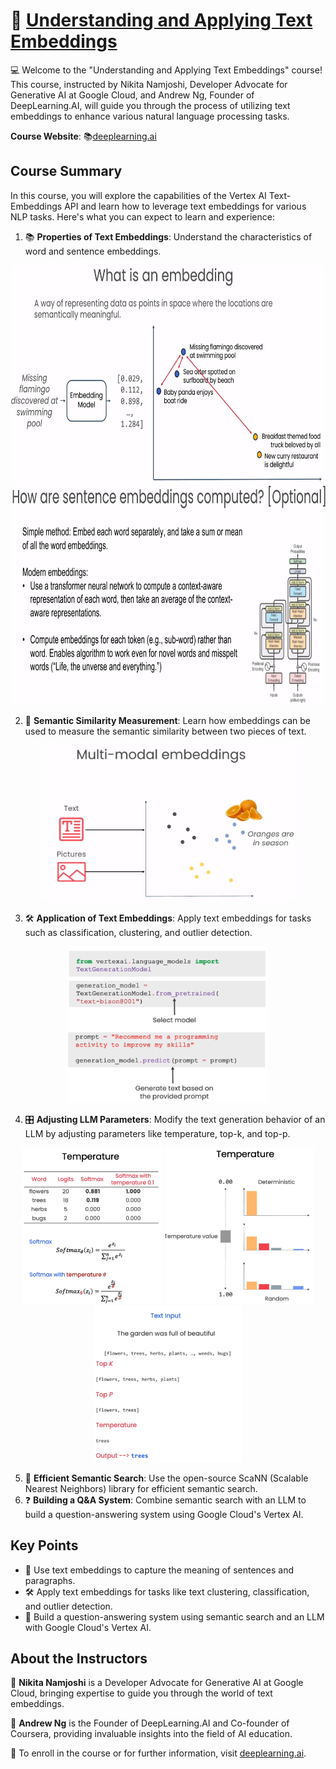 # 🚀 [Understanding and Applying Text Embeddings](https://www.deeplearning.ai/short-courses/google-cloud-vertex-ai/)

💻 Welcome to the "Understanding and Applying Text Embeddings" course! This course, instructed by Nikita Namjoshi, Developer Advocate for Generative AI at Google Cloud, and Andrew Ng, Founder of DeepLearning.AI, will guide you through the process of utilizing text embeddings to enhance various natural language processing tasks.

**Course Website**: 📚[deeplearning.ai](https://www.deeplearning.ai/short-courses/google-cloud-vertex-ai/)

## Course Summary
In this course, you will explore the capabilities of the Vertex AI Text-Embeddings API and learn how to leverage text embeddings for various NLP tasks. Here's what you can expect to learn and experience:

1. 📚 **Properties of Text Embeddings**: Understand the characteristics of word and sentence embeddings.
<p align="center">
<img src="images/1_1.png" height="350"> 
<img src="images/2_1.png" height="350"> 
</p>

2. 🔄 **Semantic Similarity Measurement**: Learn how embeddings can be used to measure the semantic similarity between two pieces of text.
<p align="center">
<img src="images/2_2.png" height="250">  
</p>

3. 🛠 **Application of Text Embeddings**: Apply text embeddings for tasks such as classification, clustering, and outlier detection.
<p align="center">
<img src="images/4_1.png" height="250">  
</p>

4. 🎛 **Adjusting LLM Parameters**: Modify the text generation behavior of an LLM by adjusting parameters like temperature, top-k, and top-p.
<p align="center">
<img src="images/5_2.png" height="250">  
<img src="images/5_3.png" height="250">  
<img src="images/5_5.png" height="250">  
</p>

5. 🚀 **Efficient Semantic Search**: Use the open-source ScaNN (Scalable Nearest Neighbors) library for efficient semantic search.
6. ❓ **Building a Q&A System**: Combine semantic search with an LLM to build a question-answering system using Google Cloud's Vertex AI.

## Key Points
- 🔑 Use text embeddings to capture the meaning of sentences and paragraphs.
- 🛠 Apply text embeddings for tasks like text clustering, classification, and outlier detection.
- 🧠 Build a question-answering system using semantic search and an LLM with Google Cloud's Vertex AI.

## About the Instructors
🌟 **Nikita Namjoshi** is a Developer Advocate for Generative AI at Google Cloud, bringing expertise to guide you through the world of text embeddings.

🌟 **Andrew Ng** is the Founder of DeepLearning.AI and Co-founder of Coursera, providing invaluable insights into the field of AI education.

🔗 To enroll in the course or for further information, visit [deeplearning.ai](https://www.deeplearning.ai/short-courses/).
